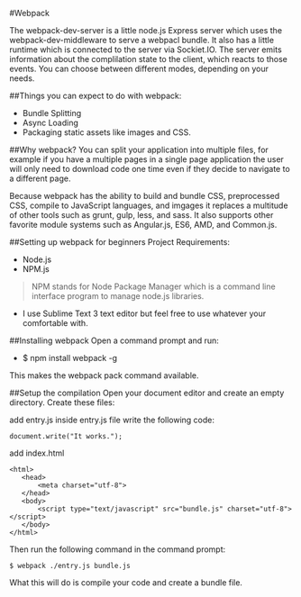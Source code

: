#Webpack

The webpack-dev-server is a little node.js Express server which uses the webpack-dev-middleware to serve a webpacl bundle. It also has a little runtime which is connected to the server via Sockiet.IO. The server emits information about the complilation state to the client, which reacts to those events. You can choose between different modes, depending on your needs.

##Things you can expect to do with webpack:
-	Bundle Splitting
-	Async Loading
-	Packaging static assets like images and CSS.

##Why webpack?
You can split your application into multiple files, for example if you have a multiple pages in a single page application the user will only need to download code one time even if they decide to navigate to a different page.

Because webpack has the ability to build and bundle CSS, preprocessed CSS, compile to JavaScript languages, and imgages it replaces a multitude of other tools such as grunt, gulp, less, and sass. It also supports other favorite module systems such as Angular.js, ES6, AMD, and Common.js.

##Setting up webpack for beginners
Project Requirements:
- Node.js
- NPM.js 

> NPM stands for Node Package Manager which is a command line interface program to manage node.js libraries.

- I use Sublime Text 3 text editor but feel free to use whatever your comfortable with.

##Installing webpack
Open a command prompt and run:
	
-	$ npm install webpack -g

This makes the webpack pack command available.

##Setup the compilation
Open your document editor and create an empty directory.
Create these files:
	
add entry.js
	inside entry.js file write the following code:
	
    document.write("It works.");
	
add index.html

	<html>
	   <head>
	       <meta charset="utf-8">
	   </head>
	   <body>
	       <script type="text/javascript" src="bundle.js" charset="utf-8"></script>
	   </body>
	</html>

Then run the following command in the command prompt:
	
    $ webpack ./entry.js bundle.js

What this will do is compile your code and create a bundle file.

